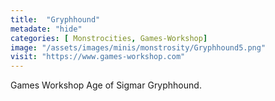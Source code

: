 ```yaml
---
title:  "Gryphhound"
metadate: "hide"
categories: [ Monstrocities, Games-Workshop]
image: "/assets/images/minis/monstrosity/Gryphhound5.png"
visit: "https://www.games-workshop.com"
---
```

Games Workshop Age of Sigmar Gryphhound.